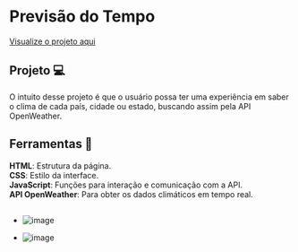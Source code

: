 # Previsão do Tempo

[Visualize o projeto aqui](https://github.io/danielaover/Previsao_do_Tempo/)


## Projeto 💻
O intuito desse projeto é que o usuário possa ter uma experiência em saber o clima de cada país, cidade ou estado, buscando assim pela API OpenWeather.

## Ferramentas 🚀

 **HTML**: Estrutura da página. <br>
 **CSS**: Estilo da interface. <br>
 **JavaScript**: Funções para interação e comunicação com a API.<br>
 **API OpenWeather**: Para obter os dados climáticos em tempo real.<br>
 ##

- ![image](https://github.com/user-attachments/assets/16c69f9f-bc73-459a-954b-c60c65fde2f3)

- ![image](https://github.com/user-attachments/assets/aabe3187-a49b-41a0-9d85-10fb493b4b99)
